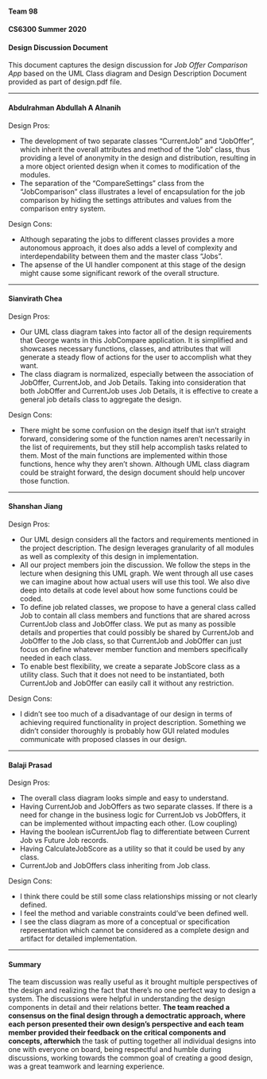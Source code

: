 
<h4>Team 98 </h4>
<h4>CS6300 Summer 2020</h4>
<h4>Design Discussion Document</h4>
  
This document captures the design discussion for _Job Offer Comparison App_ based on the UML Class diagram and Design Description Document  provided as part of design.pdf file.

---
<h4> Abdulrahman Abdullah A Alnanih </h4>
Design Pros:

- The development of two separate classes “CurrentJob” and “JobOffer”, which inherit the overall attributes and method of the “Job” class, thus providing a level of anonymity in the design and distribution, resulting in a more object oriented design when it comes to modification of the modules.
- The separation of the “CompareSettings” class from the “JobComparison” class illustrates a level of encapsulation for the job comparison by hiding the settings attributes and values from the comparison entry system.

Design Cons:

- Although separating the jobs to different classes provides a more autonomous approach, it does also adds a level of complexity and interdependability between them and the master class “Jobs”.
- The apsense of the UI handler component at this stage of the design might cause some significant rework of the overall structure.
---
<h4> Sianvirath Chea </h4>
Design Pros:

- Our UML class diagram takes into factor all of the design requirements that George wants in this JobCompare application. It is simplified and showcases necessary functions, classes, and attributes that will generate a steady flow of actions for the user to accomplish what they want.
- The class diagram is normalized, especially between the association of JobOffer, CurrentJob, and Job Details. Taking into consideration that both JobOffer and CurrentJob uses Job Details, it is effective to create a general job details class to aggregate the design.

Design Cons:

- There might be some confusion on the design itself that isn’t straight forward, considering some of the function names aren’t necessarily in the list of requirements, but they still help accomplish tasks related to them. Most of the main functions are implemented within those functions, hence why they aren’t shown. Although UML class diagram could be straight forward, the design document should help uncover those function.
- ---
<h4> Shanshan Jiang </h4>
Design Pros:

- Our UML design considers all the factors and requirements mentioned in the project description. The design leverages granularity of all modules as well as complexity of this design in implementation.
- All our project members join the discussion. We follow the steps in the lecture when designing this UML graph. We went through all use cases we can imagine about how actual users will use this tool. We also dive deep into details at code level about how some functions could be coded.
- To define job related classes, we propose to have a general class called Job to contain all class members and functions that are shared across CurrentJob class and JobOffer class. We put as many as possible details and properties that could possibly be shared by CurrentJob and JobOffer to the Job class, so that CurrentJob and JobOffer can just focus on define whatever member function and members specifically needed in each class.
- To enable best flexibility, we create a separate JobScore class as a utility class. Such that it does not need to be instantiated, both CurrentJob and JobOffer can easily call it without any restriction.

Design Cons:

- I didn’t see too much of a disadvantage of our design in terms of achieving required functionality in project description. Something we didn’t consider thoroughly is probably how GUI related modules communicate with proposed classes in our design.
---
<h4> Balaji Prasad </h4>
Design Pros:

- The overall class diagram looks simple and easy to understand.
- Having CurrentJob and JobOffers as two separate classes. If there is a need for change in the business logic for CurrentJob vs JobOffers, it can be implemented without impacting each other. (Low coupling)
- Having the boolean isCurrentJob flag to differentiate between Current Job vs Future Job records.
- Having CalculateJobScore as a utility so that it could be used by any class.
- CurrentJob and JobOffers class inheriting from Job class.

Design Cons: 

- I think there could be still some class relationships missing or not clearly defined.
- I feel the method and variable constraints could’ve been defined well.
- I see the class diagram as more of a conceptual or specification representation which cannot be considered as a complete design and artifact for detailed implementation.
---
<h4> Summary </h4>
  
The team discussion was really useful as it brought multiple perspectives of the design and realizing the fact that there’s no one perfect way to design a system. The discussions were helpful in understanding the design components in detail and their relations better. **The team reached a consensus on the final design through a democtratic approach, where each person presented their own design’s perspective and each team member provided their feedback on the critical components and concepts, afterwhich** the task of putting together all individual designs into one with everyone on board, being respectful and humble during discussions, working towards the common goal of creating a good design, was a great teamwork and learning experience.
